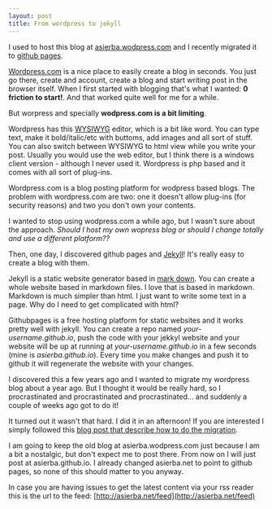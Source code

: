 ```yaml
---
layout: post
title: From wordpress to jekyll
---
```


I used to host this blog at [asierba.wodpress.com](http://asierba.wodpres.com) and I recently migrated it to [github pages](https://pages.github.com/).

[Wordpress.com](http://wordpress.com) is a nice place to easily create a blog in seconds. You just go there, create and account, create a blog and start writing post in the browser itself. When I first started with blogging that's what I wanted: **0 friction to start!**. And that worked quite well for me for a while.

But worpress and specially **wodpress.com is a bit limiting**. 

Wordpress has this [WYSIWYG](https://en.wikipedia.org/wiki/WYSIWYG) editor, which is a bit like word. You can type text, make it bold/italic/etc with buttoms, add images and all sort of stuff. You can also switch between WYSIWYG to html view while you write your post. Usually you would use the web editor, but I think there is a windows client version - although I never used it. Wordpress is php based and it comes with all sort of plug-ins.

Wordpress.com is a blog posting platform for wodpress based blogs. The problem with wordpress.com are two: one it doesn't allow plug-ins (for security reasons) and two you don't own your contents.

I wanted to stop using wodpress.com a while ago, but I wasn't sure about the approach. *Should I host my own wopress blog or should I change totally and use a different platform??*

Then, one day, I discovered github pages and [Jekyll](https://jekyllrb.com/)! It's really easy to create a blog with them. 

Jekyll is a static website generator based in [mark down](https://en.wikipedia.org/wiki/Markdown). You can create a whole website based in markdown files. I love that is based in markdown. Markdown is much simpler than html. I just want to write some text in a page. Why do I need to get complicated with html? 

Githubpages is a free hosting platform for static websites and it works pretty well with jekyll. You can create a repo named *your-username.github.io*, push the code with your jekkyl website and your website will be up at running at *your-username.github.io* in a few seconds (mine is *asierba.github.io*). Every time you make changes and push it to github it will regenerate the website with your changes.

I discovered this a few years ago and I wanted to migrate my wordpress blog about a year ago. But I thought it would be really hard, so I procrastinated and procrastinated and procrastinated... and suddenly a couple of weeks ago got to do it!

It turned out it wasn't that hard. I did it in an afternoon! If you are interested I simply followed this [blog post that describe how to do the migration](http://hadihariri.com/2013/12/24/migrating-from-wordpress-to-jekyll).

I am going to keep the old blog at asierba.wodpress.com just because I am a bit a nostalgic, but don't expect me to post there. From now on I will just post at asierba.github.io. I already changed asierba.net to point to github pages, so none of this should matter to you anyway. 

In case you are having issues to get the latest content via your rss reader this is the url to the feed: [http://asierba.net/feed](http://asierba.net/feed)